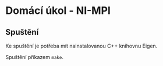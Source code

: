 # Domácí úkol - NI-MPI

## Spuštění

Ke spuštění je potřeba mít nainstalovanou C++ knihovnu Eigen.

Spuštění příkazem `make`.